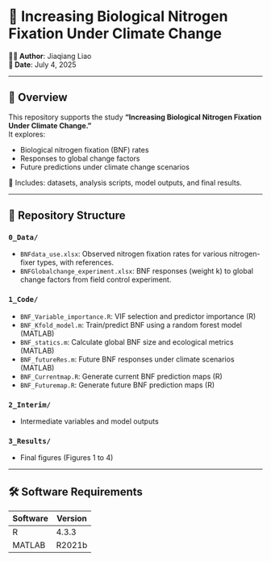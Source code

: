 # 🌱 Increasing Biological Nitrogen Fixation Under Climate Change

**🧑‍🔬 Author**: Jiaqiang Liao  
**📅 Date**: July 4, 2025  

---

## 🧭 Overview

This repository supports the study **“Increasing Biological Nitrogen Fixation Under Climate Change.”**  
It explores:

- Biological nitrogen fixation (BNF) rates
- Responses to global change factors
- Future predictions under climate change scenarios

📁 Includes: datasets, analysis scripts, model outputs, and final results.

---

## 📁 Repository Structure

### `0_Data/`
- `BNFdata_use.xlsx`: Observed nitrogen fixation rates for various nitrogen-fixer types, with references.
- `BNFGlobalchange_experiment.xlsx`: BNF responses (weight k) to global change factors from field control experiment.

### `1_Code/`
- `BNF_Variable_importance.R`: VIF selection and predictor importance (R)
- `BNF_Kfold_model.m`: Train/predict BNF using a random forest model (MATLAB)
- `BNF_statics.m`: Calculate global BNF size and ecological metrics (MATLAB)
- `BNF_futureRes.m`: Future BNF responses under climate scenarios (MATLAB)
- `BNF_Currentmap.R`: Generate current BNF prediction maps (R)
- `BNF_Futuremap.R`: Generate future BNF prediction maps (R)

### `2_Interim/`
- Intermediate variables and model outputs

### `3_Results/`
- Final figures (Figures 1 to 4)

---

## 🛠️ Software Requirements

| Software | Version  |
|----------|----------|
| R        | 4.3.3    |
| MATLAB   | R2021b   |
